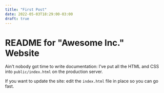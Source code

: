 ```yaml
---
title: "First Post"
date: 2022-05-03T18:29:00-03:00
draft: true
---
```

 # README for "Awesome Inc." Website

   Ain't nobody got time to write documentation: I've put all the HTML and CSS into `public/index.html` on the production server.

   If you want to update the site: edit the `index.html` file in place so you can go fast.
